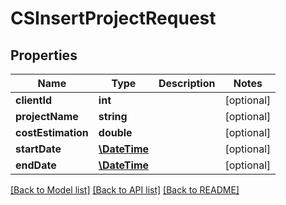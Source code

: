 # CSInsertProjectRequest

## Properties
Name | Type | Description | Notes
------------ | ------------- | ------------- | -------------
**clientId** | **int** |  | [optional] 
**projectName** | **string** |  | [optional] 
**costEstimation** | **double** |  | [optional] 
**startDate** | [**\DateTime**](\DateTime.md) |  | [optional] 
**endDate** | [**\DateTime**](\DateTime.md) |  | [optional] 

[[Back to Model list]](../README.md#documentation-for-models) [[Back to API list]](../README.md#documentation-for-api-endpoints) [[Back to README]](../README.md)


